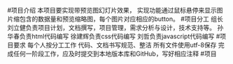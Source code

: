 #项目介绍
本项目要实现带预览图幻灯片效果， 实现功能通过鼠标悬停来显示图片缩包含的数据量和预览缩略图，每个图片对应相应的button。
#项目分工
组长刘立健负责项目计划，文档撰写，项目管理，需求分析与设计，技术支持等。
孙华春负责html代码编写
徐建辉负责css代码编写
刘哲负责javascript代码编写
#项目要求
每个人按分工工作
代码、文档书写规范、整洁
所有文件使用utf-8保存
完成任何一阶段工作，应及时提交到本地版本库和GitHub，写好相应注释
#项目
